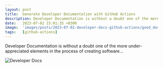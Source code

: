 ```yaml
---
layout: post
title:  Generate Developer Documentation with GitHub Actions
description: Developer Documentation is without a doubt one of the more under-appreciated elements in the process of...
date:   2023-07-02 15:01:35 +0300
image:  'images/posts/2023-07-02-developer-docs-github-actions/good_docs.jpg'
tags:   [github-actions]
---
```

Developer Documentation is without a doubt one of the more under-appreciated elements in the process of creating software...

![Developer Docs]({{site.baseurl}}/images/posts/2023-07-02-developer-docs-github-actions/docs.jpg)